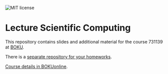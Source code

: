 ![MIT license](https://img.shields.io/github/license/inwe-boku/lecture-scientific-computing)

# Lecture Scientific Computing

This repository contains slides and additional material for the course 731139 at [BOKU](boku.ac.at/).

There is a [separate repository for your homeworks](https://github.com/inwe-boku/homework-scientific-computing).

[Course details in BOKUonline](https://online.boku.ac.at/BOKUonline/wbLv.wbShowLVDetail?pStpSpNr=290035).

